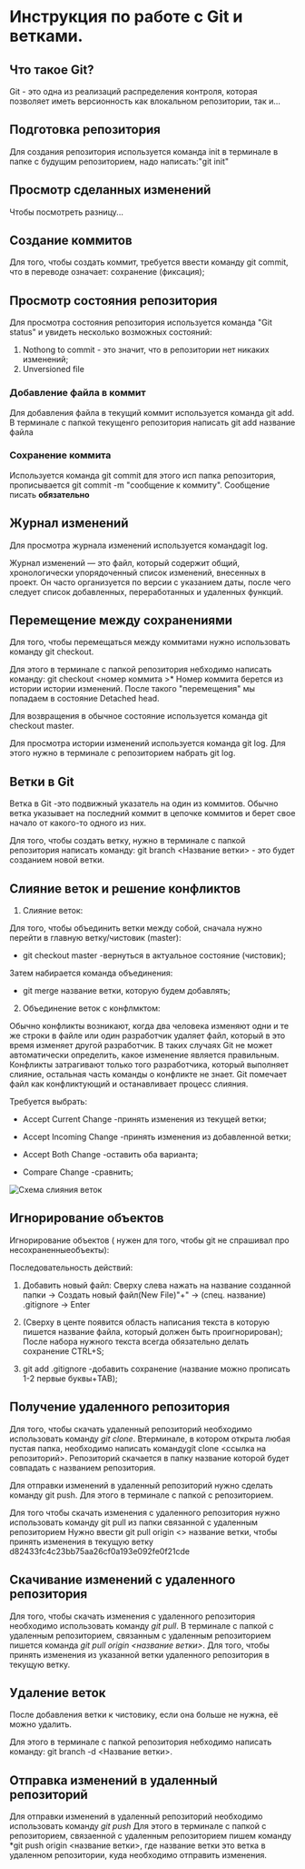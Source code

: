 # Инструкция по работе с Git и ветками.

## Что такое Git?

Git - это одна из реализаций распределения контроля, которая позволяет иметь версионность как влокальном репозитории, так и...

## Подготовка репозитория

Для создания репозитория используется команда init в терминале в папке с будущим репозиторием, надо написать:"git init"

## Просмотр сделанных изменений

Чтобы посмотреть разницу...

## Создание коммитов

Для того, чтобы создать коммит, требуется ввести команду git commit, что в переводе означает: сохранение (фиксация);

## Просмотр состояния репозитория

Для просмотра состояния репозитория используется команда "Git status" и увидеть несколько возможных состояний:
1. Nothong to commit - это значит, что в репозитории нет никаких изменений;
2. Unversioned file

### Добавление файла в коммит
Для добавления файла в текущий коммит используется команда git add. В терминале с папкой текущенго репозитория написать git add название файла

### Сохранение коммита

Используется команда git commit для этого исп папка репозитория, прописывается git commit -m "сообщение к коммиту". Сообщение писать **обязательно**

## Журнал изменений

Для просмотра журнала изменений используется командаgit log.

Журнал изменений — это файл, который содержит общий, хронологически упорядоченный список изменений, внесенных в проект. Он часто организуется по версии с указанием даты, после чего следует список добавленных, переработанных и удаленных функций.

## Перемещение между сохранениями

Для того, чтобы перемещаться между коммитами нужно использовать команду git checkout. 

Для этого в терминале с папкой репозитория небходимо написать команду: git checkout <номер коммита >* Номер коммита берется из истории истории изменений. После такого "перемещения" мы попадаем в состояние Detached head. 

Для возвращения в обычное состояние используется команда git checkout master.

Для просмотра истории изменений используется команда git log. Для этого нужно в терминале с репозиторием набрать git log.

##  Ветки в Git

Ветка в Git -это подвижный указатель на один из коммитов. Обычно ветка указывает на последний коммит в цепочке коммитов и берет свое начало от какого-то одного из них.

Для того, чтобы создать ветку, нужно в терминале с папкой репозитория написать команду: git branch <Название ветки>	- это будет созданием новой ветки.

## Слияние веток и решение конфликтов
1. Слияние веток:

Для того, чтобы объединить ветки между собой, сначала нужно перейти в главную ветку/чистовик (master):

* git checkout master	-вернуться в актуальное состояние (чистовик);

Затем набирается команда объединения:

* git merge название ветки, которую будем добавлять;

2. Объединение веток с конфлмктом:

Обычно конфликты возникают, когда два человека изменяют одни и те же строки в файле или один разработчик удаляет файл, который в это время изменяет другой разработчик. 
В таких случаях Git не может автоматически определить, какое изменение является правильным. 
Конфликты затрагивают только того разработчика, который выполняет слияние, остальная часть команды о конфликте не знает. 
Git помечает файл как конфликтующий и останавливает процесс слияния.

Требуется выбрать:
+ Accept Current Change	-принять изменения из текущей ветки;

+ Accept Incoming Change	-принять изменения из добавленной ветки;

+ Accept Both Change	-оставить оба варианта;

+ Compare Change		-сравнить;

![Схема слияния веток](Слияние_веток.png)

## Игнорирование объектов

Игнорирование объектов ( нужен для того, чтобы git не спрашивал про несохраненныеобъекты):

Последовательность действий:

1. Добавить новый файл:
Сверху слева нажать на название созданной папки -> Создать новый файл(New File)"+" -> (спец. название) .gitignore -> Enter 

2. (Сверху в центе появится область написания текста в которую пишется название файла, который должен быть проигнорирован);
После набора нужного текста всегда обязательно делать сохранение CTRL+S;

3. git add	.gitignore	-добавить сохранение (название можно прописать 1-2 первые буквы+TAB);

## Получение удаленного репозитория

Для того, чтобы скачать удаленный репозиторий необходимо использовать команду *git clone*. Втерминале, в котором открыта любая пустая папка, необходимо написать командуgit clone <ссылка на репозиторий>. Репозиторий скачается в папку название которой  будет совпадать с названием репозитория.

Для отправки изменений в удаленный репозиторий нужно сделать команду git push. Для этого в терминале с папкой с репозиторием.

Для того чтобы скачать изменения с удаленного репозитория нужно использовать команду git pull из папки связанной с удаленным репозиторием Нужно ввести git pull origin  <> название ветки, чтобы принять изменения в текущую ветку
d82433fc4c23bb75aa26cf0a193e092fe0f21cde

## Скачивание изменений с удаленного репозитория

Для того, чтобы скачать изменения с удаленного репозитория необходимо использовать команду *git pull*. В терминале с папкой с удаленным репозиторием, связанным с удаленным репозиторием пишется команда *git pull origin <название ветки>*. Для того, чтобы принять изменения из указанной ветки удаленного репозитория в текущую ветку. 

## Удаление веток

После добавления ветки к чистовику, если она больше не нужна, её можно удалить.

Для этого в терминале с папкой репозитория небходимо написать команду: git branch -d <Название ветки>.

## Отправка изменений в удаленный репозиторий

Для отправки изменений в удаленный репозиторий необходимо использовать команду *git push* Для этого в терминале с папкой с репозиторием, связаенной с удаленным репозиторием пишем команду *git push origin <название ветки>, где название ветки это ветка в удаленном репозитории, куда необходимо отправить изменения.


